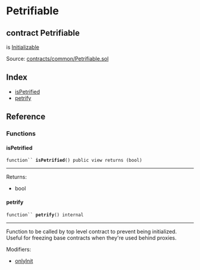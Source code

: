 # Petrifiable

## contract Petrifiable

is [Initializable](initializable.md)

Source: [contracts/common/Petrifiable.sol](https://github.com/aragon/aragonOS/blob/v4.4.0/contracts/common/Petrifiable.sol)

## Index

* [isPetrified](petrifiable.md#ispetrified)
* [petrify](petrifiable.md#petrify)

## Reference

### Functions

#### **isPetrified** <a href="#ispetrified" id="ispetrified"></a>

`function`` `**`isPetrified`**`() public view returns (bool)`

***

Returns:

* bool

#### **petrify** <a href="#petrify" id="petrify"></a>

`function`` `**`petrify`**`() internal`

***

Function to be called by top level contract to prevent being initialized. Useful for freezing base contracts when they're used behind proxies.

Modifiers:

* [onlyInit](initializable.md#getinitializationblock)
